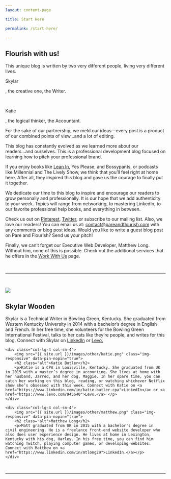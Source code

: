 ```yaml
---
layout: content-page

title: Start Here

permalink: /start-here/

---
```


<h2>Flourish with us!</h2>
<p>This unique blog is written by two very different people, living very different lives.</p>

<p class="script">Skylar</p><p class="script-inline">, the creative one, the Writer.</p><br>
<p class="script">Katie</p><p class="script-inline">, the logical thinker, the Accountant.</p>

<p>For the sake of our partnership, we meld our ideas—every post is a product of our combined points of view...and a lot of editing.</p>

<p>This blog has constantly evolved as we learned more about our readers...and ourselves. This is a professional development blog focused on learning how to pitch your professional brand. </p>

<p>If you enjoy books like <a href="{{site.url}}/resources/">Lean In</a>, Yes Please, and Bossypants, or podcasts like Millennial and The Lively Show, we think that you’ll feel right at home here. After all, they inspired this blog and gave us the courage to finally put it together.</p>

<p>We dedicate our time to this blog to inspire and encourage our readers to grow personally and professionally. It is our hope that we add authenticity to your week. Topics will range from networking, to mastering LinkedIn, to our favorite professional help books, and everything in between.</p>

<p>Check us out on <a href="{{ site.links.pinterest }}" target="_blank">Pinterest</a>, <a href="{{ site.links.twitter }}" target="_blank">Twitter</a>, or subscribe to our mailing list. Also, we love our readers! You can email us at: <a href="mailto:{{ site.email }}" target="_blank">contact@pareandflourish.com</a> with any comments or blog post ideas. Would you like to write a guest blog post on Pare and Flourish? Send us your pitch!</p>

<p>Finally, we can’t forget our Executive Web Developer, Matthew Long. Without him, none of this is possible. Check out the additional services that he offers in the <a href="../work-with-us/index.html">Work With Us</a> page.</p>

<br><hr class="secondary"><br>

<div class="row about-us">
    <div class="col-lg-4 col-sm-4">
        <img src="{{ site.url }}/images/other/skylar.png" class="img-responsive" data-pin-nopin="true">
        <h2 class="alt">Skylar Wooden</h2>
        <p>Skylar is a Technical Writer in Bowling Green, Kentucky. She graduated from Western Kentucky University in 2014 with a bachelor’s degree in English and French. In her free time, she volunteers for the Bowling Green International Festival, talks to her cats like they’re people, and writes for this blog. Connect with Skylar on <a href="https://www.linkedin.com/in/skylarwooden">LinkedIn</a> or <a href="https://www.levo.com/skylar-wooden">Levo.</a></p>
    </div>
    
    <div class="col-lg-4 col-sm-4">
        <img src="{{ site.url }}/images/other/katie.png" class="img-responsive" data-pin-nopin="true">
        <h2 class="alt">Katie Butler</h2>
        <p>Katie is a CPA in Louisville, Kentucky. She graduated from UK in 2015 with a master’s degree in accounting. She lives at home with her husband, Jarred, and her dog, Maggie. In her spare time, you can catch her working on this blog, reading, or watching whichever Netflix show she’s obsessed with this week. Connect with Katie on <a href="https://www.linkedin.com/in/katie-butler-cpa">LinkedIn</a> or <a href="https://www.levo.com/945640">Levo.</a> </p>
    </div>
    
    <div class="col-lg-4 col-sm-4">
        <img src="{{ site.url }}/images/other/matthew.png" class="img-responsive" data-pin-nopin="true">
        <h2 class="alt">Matthew Long</h2>
        <p>Matt graduated from UK in 2015 with a bachelor's degree in civil engineering. He is a freelance front-end website developer who also does user experience design. He lives at home in Lexington, Kentucky with his dog, Harley. In his free time, you can find him watching Twitch, playing computer games, or developing websites. Connect with Matthew on <a href="https://www.linkedin.com/in/mtlong29">LinkedIn.</a></p>
    </div>
  
</div>

<br><hr class="secondary"><br>
